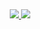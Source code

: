<div align="center">
  <a href="https://www.linkedin.com/in/davidruhmann/">
    <img src="https://img.shields.io/badge/LinkedIn-blue?style=for-the-badge&logo=linkedin&logoColor=white" />
  </a>
  <a href="https://stackoverflow.com/users/891976/david-ruhmann">
    <img src="https://img.shields.io/static/v1?style=for-the-badge&logo=stackoverflow&logoColor=white&label=StackOverflow&message=11k&labelColor=f47f24" />
  </a>
</div>

<!--
**davidruhmann/davidruhmann** is a ✨ _special_ ✨ repository because its `README.md` (this file) appears on your GitHub profile.
-->
